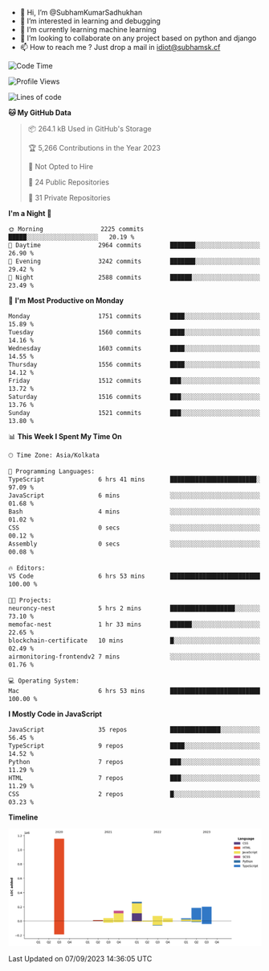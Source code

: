 - 👋 Hi, I’m @SubhamKumarSadhukhan
- 👀 I’m interested in learning and debugging
- 🌱 I’m currently learning machine learning
- 💞️ I’m looking to collaborate on any project based on python and django
- 📫 How to reach me ?
      Just drop a mail in idiot@subhamsk.cf

<!---
SubhamKumarSadhukhan/SubhamKumarSadhukhan is a ✨ special ✨ repository because its `README.md` (this file) appears on your GitHub profile.
You can click the Preview link to take a look at your changes.
--->


<!--START_SECTION:waka-->
![Code Time](http://img.shields.io/badge/Code%20Time-1%2C546%20hrs%2055%20mins-blue)

![Profile Views](http://img.shields.io/badge/Profile%20Views-14-blue)

![Lines of code](https://img.shields.io/badge/From%20Hello%20World%20I%27ve%20Written-2.2%20million%20lines%20of%20code-blue)

**🐱 My GitHub Data** 

> 📦 264.1 kB Used in GitHub's Storage 
 > 
> 🏆 5,266 Contributions in the Year 2023
 > 
> 🚫 Not Opted to Hire
 > 
> 📜 24 Public Repositories 
 > 
> 🔑 31 Private Repositories 
 > 
**I'm a Night 🦉** 

```text
🌞 Morning                2225 commits        █████░░░░░░░░░░░░░░░░░░░░   20.19 % 
🌆 Daytime                2964 commits        ███████░░░░░░░░░░░░░░░░░░   26.90 % 
🌃 Evening                3242 commits        ███████░░░░░░░░░░░░░░░░░░   29.42 % 
🌙 Night                  2588 commits        ██████░░░░░░░░░░░░░░░░░░░   23.49 % 
```
📅 **I'm Most Productive on Monday** 

```text
Monday                   1751 commits        ████░░░░░░░░░░░░░░░░░░░░░   15.89 % 
Tuesday                  1560 commits        ████░░░░░░░░░░░░░░░░░░░░░   14.16 % 
Wednesday                1603 commits        ████░░░░░░░░░░░░░░░░░░░░░   14.55 % 
Thursday                 1556 commits        ████░░░░░░░░░░░░░░░░░░░░░   14.12 % 
Friday                   1512 commits        ███░░░░░░░░░░░░░░░░░░░░░░   13.72 % 
Saturday                 1516 commits        ███░░░░░░░░░░░░░░░░░░░░░░   13.76 % 
Sunday                   1521 commits        ███░░░░░░░░░░░░░░░░░░░░░░   13.80 % 
```


📊 **This Week I Spent My Time On** 

```text
🕑︎ Time Zone: Asia/Kolkata

💬 Programming Languages: 
TypeScript               6 hrs 41 mins       ████████████████████████░   97.09 % 
JavaScript               6 mins              ░░░░░░░░░░░░░░░░░░░░░░░░░   01.68 % 
Bash                     4 mins              ░░░░░░░░░░░░░░░░░░░░░░░░░   01.02 % 
CSS                      0 secs              ░░░░░░░░░░░░░░░░░░░░░░░░░   00.12 % 
Assembly                 0 secs              ░░░░░░░░░░░░░░░░░░░░░░░░░   00.08 % 

🔥 Editors: 
VS Code                  6 hrs 53 mins       █████████████████████████   100.00 % 

🐱‍💻 Projects: 
neuroncy-nest            5 hrs 2 mins        ██████████████████░░░░░░░   73.10 % 
memofac-nest             1 hr 33 mins        ██████░░░░░░░░░░░░░░░░░░░   22.65 % 
blockchain-certificate   10 mins             █░░░░░░░░░░░░░░░░░░░░░░░░   02.49 % 
airmonitoring-frontendv2 7 mins              ░░░░░░░░░░░░░░░░░░░░░░░░░   01.76 % 

💻 Operating System: 
Mac                      6 hrs 53 mins       █████████████████████████   100.00 % 
```

**I Mostly Code in JavaScript** 

```text
JavaScript               35 repos            ██████████████░░░░░░░░░░░   56.45 % 
TypeScript               9 repos             ████░░░░░░░░░░░░░░░░░░░░░   14.52 % 
Python                   7 repos             ███░░░░░░░░░░░░░░░░░░░░░░   11.29 % 
HTML                     7 repos             ███░░░░░░░░░░░░░░░░░░░░░░   11.29 % 
CSS                      2 repos             █░░░░░░░░░░░░░░░░░░░░░░░░   03.23 % 
```



**Timeline**

![Lines of Code chart](https://raw.githubusercontent.com/SubhamKumarSadhukhan/SubhamKumarSadhukhan/main/assets/bar_graph.png)


 Last Updated on 07/09/2023 14:36:05 UTC
<!--END_SECTION:waka-->
